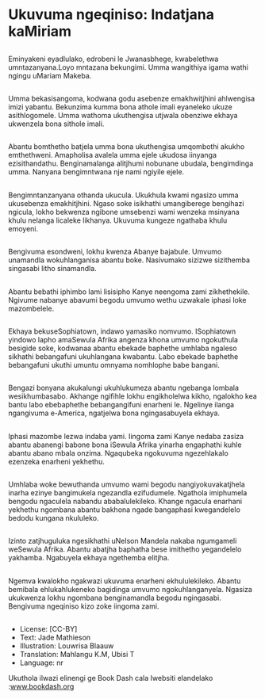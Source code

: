 # Ukuvuma ngeqiniso: Indatjana kaMiriam

##
Eminyakeni eyadlulako,
edrobeni le Jwanasbhege,
kwabelethwa
umntazanyana.Loyo mntazana
bekungimi. Umma wangithiya
igama wathi ngingu uMariam
Makeba.

##
Umma bekasisangoma,
kodwana godu asebenze
emakhwitjhini ahlwengisa imizi
yabantu. Bekunzima kumma
bona athole imali eyaneleko
ukuze asithlogomele. Umma
wathoma ukuthengisa utjwala
obenziwe ekhaya ukwenzela
bona sithole imali.

##
Abantu bomthetho batjela
umma bona ukuthengisa
umqombothi akukho
emthethweni. Amapholisa
avalela umma ejele ukudosa
iinyanga ezisithandathu.
Benginamalanga alitjhumi
nobunane ubudala,
bengimdinga umma. Nanyana
bengimntwana nje nami ngiyile
ejele.

##
Bengimntanzanyana othanda
ukucula. Ukukhula kwami
ngasizo umma ukusebenza
emakhitjhini. Ngaso soke
isikhathi umangiberege
bengihazi ngicula, lokho
bekwenza ngibone umsebenzi
wami wenzeka msinyana khulu
nelanga licaleke likhanya.
Ukuvuma kungeze ngathaba
khulu emoyeni.

##
Bengivuma esondweni, lokhu
kwenza
Abanye bajabule. Umvumo
unamandla wokuhlanganisa
abantu boke. Nasivumako
sizizwe sizithemba singasabi
litho sinamandla.

##
Abantu bebathi iphimbo lami
lisisipho Kanye neengoma zami
zikhethekile. Ngivume nabanye
abavumi begodu umvumo
wethu uzwakale iphasi loke
mazombelele.

##
Ekhaya bekuseSophiatown,
indawo yamasiko nomvumo.
ISophiatown yindowo lapho
amaSewula Afrika angenza
khona umvumo ngokuthula
besigide soke, kodwanaa
abantu ebekade baphethe
umhlaba ngaleso sikhathi
bebangafuni ukuhlangana
kwabantu. Labo ebekade
baphethe bebangafuni ukuthi
umuntu omnyama nomhlophe
babe bangani.

##
Bengazi bonyana akukalungi
ukuhlukumeza abantu
ngebanga lombala
wesikhumbasabo. Akhange
ngifihle lokhu engikholelwa
kikho, ngalokho kea bantu labo
ebebaphethe bebangangifuni
enarheni le. Ngelinye ilanga
ngangivuma e-America,
ngatjelwa bona ngingasabuyela
ekhaya.

##
Iphasi mazombe lezwa indaba
yami. Iingoma zami Kanye
nedaba zasiza abantu abanengi
babone bona iSewula Afrika
yinarha engaphathi kuhle
abantu abano mbala onzima.
Ngaqubeka ngokuvuma
ngezehlakalo ezenzeka
enarheni yekhethu.

##
Umhlaba woke bewuthanda
umvumo wami begodu
nangiyokuvakatjhela inarha
ezinye bangimukela ngezandla
ezifudumele. Ngathola
imiphumela bengodu ngaculela
nabandu ababalulekileko.
Khange ngacula enarhani
yekhethu ngombana abantu
bakhona ngade bangaphasi
kwegandelelo bedodu kungana
nkululeko.

##
Izinto zatjhuguluka ngesikhathi
uNelson Mandela nakaba
ngumgameli weSewula Afrika.
Abantu abatjha baphatha bese
imithetho yegandelelo
yakhamba. Ngabuyela ekhaya
ngethemba elitjha.

##
Ngemva kwalokho ngakwazi
ukuvuma enarheni
ekhululekileko. Abantu
bemibala ehlukahlukeneko
bagidinga umvumo
ngokuhlanganyela. Ngasiza
ukukwenza lokhu ngombana
benginamandla begodu
ngingasabi. Bengivuma
ngeqiniso kizo zoke iingoma
zami.

##
* License: [CC-BY]
* Text: Jade Mathieson
* Illustration: Louwrisa Blaauw
* Translation: Mahlangu K.M, Ubisi T
* Language: nr

Ukuthola ilwazi elinengi ge Book
Dash cala Iwebsiti elandelako
:www.bookdash.org

